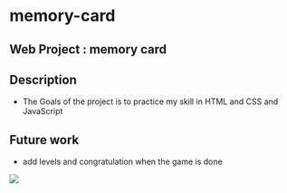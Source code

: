 # memory-card
## Web Project : memory card

## Description
* The Goals of the project is to practice my skill in HTML and CSS and JavaScript

## Future work
* add levels and congratulation when the game is done

![](gif.gif)
